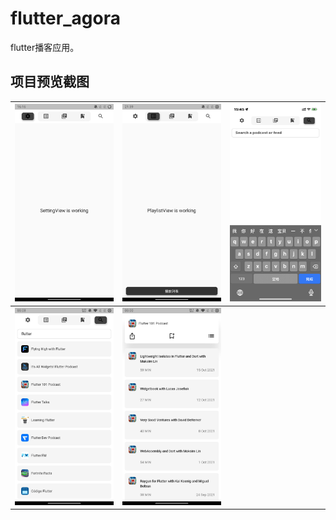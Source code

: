 # flutter_agora
flutter播客应用。
## 项目预览截图
| ![](preview/home.jpg)          | ![](preview/tab_title.jpg)    | ![](preview/discover_search.jpeg) |
| ------------------------------ | ----------------------------- | --------------------------------- |
| ![](preview/search_result.jpg) | ![](preview/podcast_home.jpg) |
